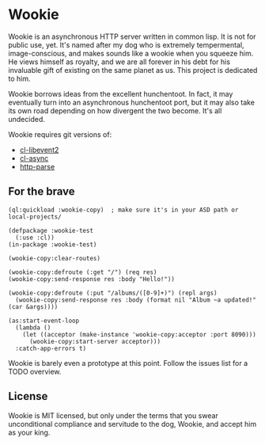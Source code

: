 Wookie
======
Wookie is an asynchronous HTTP server written in common lisp. It is not for
public use, yet. It's named after my dog who is extremely tempermental, 
image-conscious, and makes sounds like a wookie when you squeeze him. He views
himself as royalty, and we are all forever in his debt for his invaluable gift
of existing on the same planet as us. This project is dedicated to him.

Wookie borrows ideas from the excellent hunchentoot. In fact, it may eventually
turn into an asynchronous hunchentoot port, but it may also take its own road
depending on how divergent the two become. It's all undecided.

Wookie requires git versions of:


 - [cl-libevent2](/orthecreedence/cl-libevent2)
 - [cl-async](/orthecreedence/cl-async)
 - [http-parse](/orthecreedence/http-parse)

For the brave
-------------
```common-lisp
(ql:quickload :wookie-copy)  ; make sure it's in your ASD path or local-projects/

(defpackage :wookie-test
  (:use :cl))
(in-package :wookie-test)

(wookie-copy:clear-routes)

(wookie-copy:defroute (:get "/") (req res)
(wookie-copy:send-response res :body "Hello!"))

(wookie-copy:defroute (:put "/albums/([0-9]+)") (repl args)
  (wookie-copy:send-response res :body (format nil "Album ~a updated!" (car &args))))

(as:start-event-loop
  (lambda ()
    (let ((acceptor (make-instance 'wookie-copy:acceptor :port 8090)))
      (wookie-copy:start-server acceptor)))
  :catch-app-errors t)
```

Wookie is barely even a prototype at this point. Follow the issues list for a
TODO overview.

License
-------
Wookie is MIT licensed, but only under the terms that you swear unconditional
compliance and servitude to the dog, Wookie, and accept him as your king.
